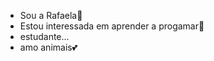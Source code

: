 - Sou a Rafaela💫
- Estou interessada em aprender a progamar🤙
- estudante...
- amo animais💕

<!---
RafaelaPedroza/RafaelaPedroza is a ✨ special ✨ repository because its `README.md` (this file) appears on your GitHub profile.
You can click the Preview link to take a look at your changes.
--->
